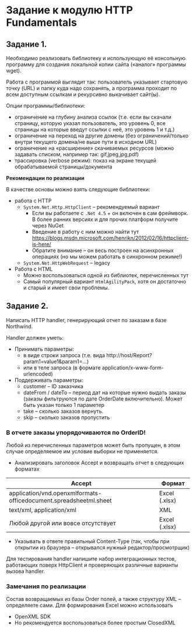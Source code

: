 # Задание к модулю HTTP Fundamentals

## Задание 1.

Необходимо реализовать библиотеку и использующую её консольную программу для создания локальной копии сайта («аналог» программы wget).

Работа с программой выглядит так: пользователь указывает стартовую точку (URL) и папку куда надо сохранять, а программа проходит по всем доступным ссылкам и рекурсивно выкачивает сайт(ы).

Опции программы/библиотеки:
   - ограничение на глубину анализа ссылок (т.е. если вы скачали страницу, которую указал пользователь, это уровень 0, все страницы на которые введут ссылки с неё, это уровень 1 и т.д.) 
   - ограничение на переход на другие домены (без ограничений/только внутри текущего домена/не выше пути в исходном URL)
   - ограничение на «расширение» скачиваемых ресурсов (можно задавать списком, например так: gif,jpeg,jpg,pdf)
   - трассировка (verbose режим): показ на экране текущей обрабатываемой страницы/документа

__Рекомендации по реализации__

В качестве основы можно взять следующие библиотеки:
   - работа с HTTP
      - `System.Net.Http.HttpClient` – рекомендуемый вариант
         - Если вы работаете с `.Net 4.5` + он включен в сам фреймворк. В более ранних версиях и для прочих платформ получите через NuGet
         - Введение в работу с ним можно найти тут https://blogs.msdn.microsoft.com/henrikn/2012/02/16/httpclient-is-here/ 
         - Обратите внимание – он весь построен на асинхронных операциях (но мы можем работать в синхронном режиме!)
      - `System.Net.HttpWebRequest` – legacy 
   - Работа с HTML
      - Можно воспользоваться одной из библиотек, перечисленных тут
      - Самый популярный вариант `HtmlAgilityPack`, хотя он достаточно и старый и имеет свои проблемы.

## Задание 2.
 
Написать HTTP handler, генерирующий отчет по заказам в базе Northwind.

Handler должен уметь:

   -	Принимать параметры:
         -	в виде строки запроса (т.е. вида http://host/Report?param1=value1&param1=...)
         -	или в теле запроса (в формате application/x-www-form-urlencoded)
   -	Поддерживать параметры:
         -	customer – ID заказчика 
         - dateFrom / dateTo – период дат на которые нужно выдать заказы (заказы фильтруются по дате OrderDate включительно). Может быть указан только 1 параметер
         -	take – сколько заказов вернуть.
         -	skip – сколько заказов пропустить

### В отчете заказы упорядочиваются по OrderID!

Любой из перечисленных параметров может быть пропущен, в этом случае определяемое им условие выборки не применяется.

   -	Анализировать заголовок Accept и возвращать отчет в следующих форматах

Accept | Формат |
--- | --- |
application/vnd.openxmlformats-officedocument.spreadsheetml.sheet	| Excel (.xlsx) |
text/xml, application/xml	| XML |
Любой другой или вовсе отсутствует |	Excel (.xlsx) |

   -	Указывать в ответе правильный Content-Type (так, чтобы при открытии из браузера – открывался нужный редактор/просмотрщик)

Для тестирования handler напишите набор интеграционных тестов, работающих поверх HttpClient и проверяющих различные варианты вызова handler.

### Замечания по реализации

Состав возвращаемых из базы Order полей, а также структуру XML – определяете сами. 
Для формирования Excel можно использовать
   -	OpenXML SDK
   -	Но рекомендуется воспользоваться более простым ClosedXML
